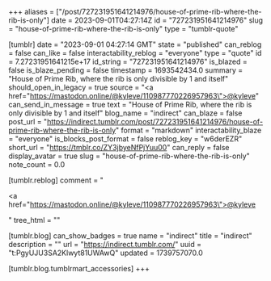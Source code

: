+++
aliases = ["/post/727231951641214976/house-of-prime-rib-where-the-rib-is-only"]
date = 2023-09-01T04:27:14Z
id = "727231951641214976"
slug = "house-of-prime-rib-where-the-rib-is-only"
type = "tumblr-quote"

[tumblr]
date = "2023-09-01 04:27:14 GMT"
state = "published"
can_reblog = false
can_like = false
interactability_reblog = "everyone"
type = "quote"
id = 7.27231951641215e+17
id_string = "727231951641214976"
is_blazed = false
is_blaze_pending = false
timestamp = 1693542434.0
summary = "House of Prime Rib, where the rib is only divisible by 1 and itself"
should_open_in_legacy = true
source = "<a href=\"https://mastodon.online/@kyleve/110987770226957963\">@kyleve</a>"
can_send_in_message = true
text = "House of Prime Rib, where the rib is only divisible by 1 and itself"
blog_name = "indirect"
can_blaze = false
post_url = "https://indirect.tumblr.com/post/727231951641214976/house-of-prime-rib-where-the-rib-is-only"
format = "markdown"
interactability_blaze = "everyone"
is_blocks_post_format = false
reblog_key = "w6derEZR"
short_url = "https://tmblr.co/ZY3jbyeNfPjYuu00"
can_reply = false
display_avatar = true
slug = "house-of-prime-rib-where-the-rib-is-only"
note_count = 0.0

[tumblr.reblog]
comment = "<p><a href=\"https://mastodon.online/@kyleve/110987770226957963\">@kyleve</a></p>"
tree_html = ""

[tumblr.blog]
can_show_badges = true
name = "indirect"
title = "indirect"
description = ""
url = "https://indirect.tumblr.com/"
uuid = "t:PgyUJU3SA2Klwyt81UWAwQ"
updated = 1739757070.0

[tumblr.blog.tumblrmart_accessories]
+++
